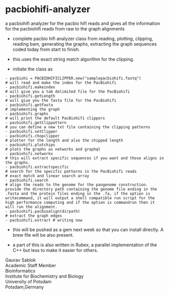# pacbiohifi-analyzer
a pacbiohifi analyzer for the pacbio hifi reads and gives all the information for the pacbiohifi reads from raw to the graph alignments

- complete pacbio hifi analyzer class from reading, plotting, clipping, reading bam, generating the graphs, extracting the graph sequences coded today from start to finish.

- this uses the exact string match algorithm for the clipping. 

- initiate the class as 
```
- pacbiohi = PACBIOHIFICLIPPER.new("samplepacbiohifi.fastq")
# will read and make the index for the PacBiohifi
- pacbiohifi.makeindex
# will give you a tab delimited file for the PacBiohifi
- pacbiohifi.getLength
# will give you the fasta file for the PacBiohifi
- pacbiohifi.getFasta
# implementing the graph
- pacbiohifi.graphs 
# will print the default PacBiohifi clippers
- pacbiohifi.getClippattern 
# you can define a new txt file containing the clipping patterns
- pacbiohifi.setClipper 
- pacbiohifi.chopclipper
# plotter for the length and also the chipped length
- pacbiohifi.plotchips
# plots the graphs as networks and graphql
- pacbiohifi.networkx 
# this will extract specific sequences if you want and those aligns in the graphs. 
- pacbiohifi.extractspecific 
# search for the specific patterns in the PacBiohifi reads 
# exact match and linear search array 
- pacbiohifi.search
# align the reads to the genome for the pangenome construction. provide the directory path containing the genome file ending in the .fasta and the protein files ending in the .fa, if the option is writecommand, it will output a shell compatible run script for the high performance computing and if the option is commandrun then it will run the alignment. 
- pacbiohifi.pacbioalign(dirpath)   
# extract the graph edges 
- pacbiohifi.extract # writing now 
```
- this will be pushed as a gem next week so that you can install directly. A brew file will be also present. 

- a part of this is also written in Rubex, a parallel implementation of the C++ but less to make it easier for others. 

Gaurav Sablok \
Academic Staff Member \
Bioinformatics \
Institute for Biochemistry and Biology \
University of Potsdam \
Potsdam,Germany


